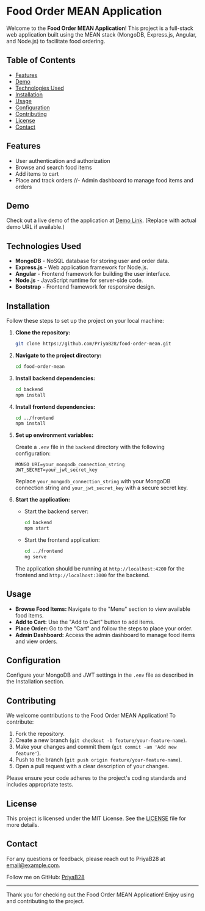 # Food Order MEAN Application

Welcome to the **Food Order MEAN Application**! This project is a full-stack web application built using the MEAN stack (MongoDB, Express.js, Angular, and Node.js) to facilitate food ordering.

## Table of Contents

- [Features](#features)
- [Demo](#demo)
- [Technologies Used](#technologies-used)
- [Installation](#installation)
- [Usage](#usage)
- [Configuration](#configuration)
- [Contributing](#contributing)
- [License](#license)
- [Contact](#contact)

## Features

- User authentication and authorization
- Browse and search food items
- Add items to cart
- Place and track orders
//- Admin dashboard to manage food items and orders

## Demo

Check out a live demo of the application at [Demo Link](#). (Replace with actual demo URL if available.)

## Technologies Used

- **MongoDB** - NoSQL database for storing user and order data.
- **Express.js** - Web application framework for Node.js.
- **Angular** - Frontend framework for building the user interface.
- **Node.js** - JavaScript runtime for server-side code.
- **Bootstrap** - Frontend framework for responsive design.

## Installation

Follow these steps to set up the project on your local machine:

1. **Clone the repository:**

    ```bash
    git clone https://github.com/PriyaB28/food-order-mean.git
    ```

2. **Navigate to the project directory:**

    ```bash
    cd food-order-mean
    ```

3. **Install backend dependencies:**

    ```bash
    cd backend
    npm install
    ```

4. **Install frontend dependencies:**

    ```bash
    cd ../frontend
    npm install
    ```

5. **Set up environment variables:**

    Create a `.env` file in the `backend` directory with the following configuration:

    ```env
    MONGO_URI=your_mongodb_connection_string
    JWT_SECRET=your_jwt_secret_key
    ```

    Replace `your_mongodb_connection_string` with your MongoDB connection string and `your_jwt_secret_key` with a secure secret key.

6. **Start the application:**

    - Start the backend server:

      ```bash
      cd backend
      npm start
      ```

    - Start the frontend application:

      ```bash
      cd ../frontend
      ng serve
      ```

    The application should be running at `http://localhost:4200` for the frontend and `http://localhost:3000` for the backend.

## Usage

- **Browse Food Items:** Navigate to the "Menu" section to view available food items.
- **Add to Cart:** Use the "Add to Cart" button to add items.
- **Place Order:** Go to the "Cart" and follow the steps to place your order.
- **Admin Dashboard:** Access the admin dashboard to manage food items and view orders.

## Configuration

Configure your MongoDB and JWT settings in the `.env` file as described in the Installation section.

## Contributing

We welcome contributions to the Food Order MEAN Application! To contribute:

1. Fork the repository.
2. Create a new branch (`git checkout -b feature/your-feature-name`).
3. Make your changes and commit them (`git commit -am 'Add new feature'`).
4. Push to the branch (`git push origin feature/your-feature-name`).
5. Open a pull request with a clear description of your changes.

Please ensure your code adheres to the project's coding standards and includes appropriate tests.

## License

This project is licensed under the MIT License. See the [LICENSE](LICENSE) file for more details.

## Contact

For any questions or feedback, please reach out to PriyaB28 at [email@example.com](mailto:email@example.com). 

Follow me on GitHub: [PriyaB28](https://github.com/PriyaB28)

---

Thank you for checking out the Food Order MEAN Application! Enjoy using and contributing to the project.

